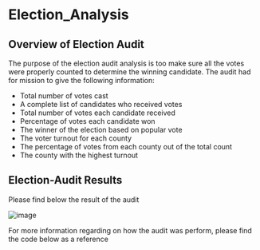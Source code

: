 # Election_Analysis

## Overview of Election Audit

The purpose of the election audit analysis is too make sure all the votes were properly counted to determine the winning candidate. The audit had for mission to give the following information:

- Total number of votes cast
- A complete list of candidates who received votes
- Total number of votes each candidate received
- Percentage of votes each candidate won
- The winner of the election based on popular vote
- The voter turnout for each county
- The percentage of votes from each county out of the total count
- The county with the highest turnout

## Election-Audit Results
Please find below the result of the audit

![image](https://user-images.githubusercontent.com/111706055/190929168-7fe93d1a-fed5-4016-b39c-64da38bc1b18.png)

For more information regarding on how the audit was perform, please find the code below as a reference

